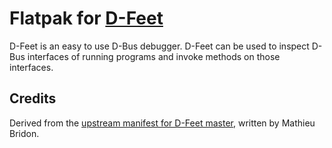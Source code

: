 # Flatpak for [D-Feet](https://wiki.gnome.org/Apps/DFeet)

D-Feet is an easy to use D-Bus debugger. D-Feet can be used to inspect D-Bus interfaces of running programs and invoke methods on those interfaces.

## Credits

Derived from the [upstream manifest for D-Feet master](https://git.gnome.org/browse/d-feet/tree/org.gnome.d-feet.json), written by Mathieu Bridon.
